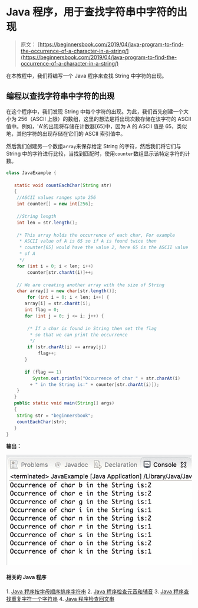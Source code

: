 # Java 程序，用于查找字符串中字符的出现

> 原文： [https://beginnersbook.com/2019/04/java-program-to-find-the-occurrence-of-a-character-in-a-string/](https://beginnersbook.com/2019/04/java-program-to-find-the-occurrence-of-a-character-in-a-string/)

在本教程中，我们将编写一个 Java 程序来查找 String 中字符的出现。

## 编程以查找字符串中字符的出现

在这个程序中，我们发现 String 中每个字符的出现。为此，我们首先创建一个大小为 256（ASCII 上限）的数组，这里的想法是将出现次数存储在该字符的 ASCII 值中。例如，'A'的出现将存储在计数器[65]中，因为 A 的 ASCII 值是 65，类似地，其他字符的出现存储在它们的 ASCII 索引值中。

然后我们创建另一个数组`array`来保存给定 String 的字符，然后我们将它们与 String 中的字符进行比较，当找到匹配时，使用`counter`数组显示该特定字符的计数。

```java
class JavaExample {  

   static void countEachChar(String str) 
   { 
	//ASCII values ranges upto 256
	int counter[] = new int[256]; 

	//String length
	int len = str.length(); 

	/* This array holds the occurrence of each char, For example
	 * ASCII value of A is 65 so if A is found twice then 
	 * counter[65] would have the value 2, here 65 is the ASCII value
	 * of A
	 */
	for (int i = 0; i < len; i++) 
		counter[str.charAt(i)]++; 

	// We are creating another array with the size of String
	char array[] = new char[str.length()]; 
        for (int i = 0; i < len; i++) { 
	   array[i] = str.charAt(i); 
	   int flag = 0; 
	   for (int j = 0; j <= i; j++) { 

		/* If a char is found in String then set the flag 
		 * so that we can print the occurrence
		 */
		if (str.charAt(i) == array[j])  
			flag++;                 
	   } 

	   if (flag == 1)  
	      System.out.println("Occurrence of char " + str.charAt(i)
		 + " in the String is:" + counter[str.charAt(i)]);             
	} 
   } 
   public static void main(String[] args) 
   {  
	String str = "beginnersbook"; 
	countEachChar(str); 
   } 
}
```

**输出：**

![Java program to find the occurrence of a character in a string](img/62c9745c3a6ef88881fca76363ac6784.jpg)

#### 相关的 Java 程序

1\. [Java 程序按字母顺序排序字符串](https://beginnersbook.com/2018/10/java-program-to-sort-strings-in-an-alphabetical-order/)
2\. [Java 程序检查元音和辅音](https://beginnersbook.com/2017/09/java-program-to-check-vowel-and-consonant-using-switch-case/)
3\. [Java 程序查找重复字符一个字符串](https://beginnersbook.com/2014/07/java-program-to-find-duplicate-characters-in-a-string/)
4\. [Java 程序检查回文串](https://beginnersbook.com/2014/01/java-program-to-check-palindrome-string-using-recursion/)